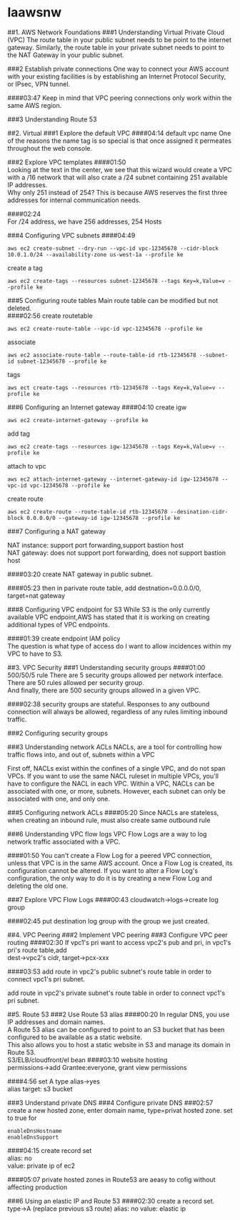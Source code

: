 # laawsnw
##1. AWS Network Foundations
###1 Understanding Virtual Private Cloud (VPC)
The route table in your public subnet needs to be point to the internet gateway. Similarly, the route table in your private subnet needs to point to the NAT Gateway in your public subnet.

###2 Establish private connections
One way to connect your AWS account with your existing facilities is by establishing an Internet Protocol Security, or IPsec, VPN tunnel.

####03:47
Keep in mind that VPC peering connections only work within the same AWS region.


###3 Understanding Route 53









##2. Virtual
###1 Explore the default VPC
####04:14 default vpc name
One of the reasons the name tag is so special is that once assigned it permeates throughout the web console. 



###2 Explore VPC templates
####01:50  
Looking at the text in the center, we see that this wizard would create a VPC with a /16 network that will also crate a /24 subnet containing 251 available IP addresses.  
Why only 251 instead of 254? This is because AWS reserves the first three addresses for internal communication needs.  


####02:24  
For /24 address, we have 256 addresses, 254 Hosts



###4 Configuring VPC subnets
####04:49
```
aws ec2 create-subnet --dry-run --vpc-id vpc-12345678 --cidr-block 10.0.1.0/24 --availability-zone us-west-1a --profile ke
```
create a tag
```
aws ec2 create-tags --resources subnet-12345678 --tags Key=k,Value=v --profile ke
```


###5 Configuring route tables
Main route table can be modified but not deleted.  
####02:56 create routetable
```
aws ec2 create-route-table --vpc-id vpc-12345678 --profile ke
```
associate
```
aws ec2 associate-route-table --route-table-id rtb-12345678 --subnet-id subnet-12345678 --profile ke
```
tags
```
aws ect create-tags --resources rtb-12345678 --tags Key=k,Value=v --profile ke
```


###6 Configuring an Internet gateway
####04:10 create igw
```
aws ec2 create-internet-gateway --profile ke
```
add tag
```
aws ec2 create-tags --resources igw-12345678 --tags Key=k,Value=v --profile ke
```
attach to vpc
```
aws ec2 attach-internet-gateway --internet-gateway-id igw-12345678 --vpc-id vpc-12345678 --profile ke
```
create route
```
aws ec2 create-route --route-table-id rtb-12345678 --desination-cidr-block 0.0.0.0/0 --gateway-id igw-12345678 --profile ke
```



###7 Configuring a NAT gateway

NAT instance: support port forwarding,support bastion host    
NAT gateway: does not support port forwarding, does not support bastion host   


####03:20 create NAT gateway in public subnet.

####05:23 
then in parivate route table, add destnation=0.0.0.0/0, target=nat gateway



###8 Configuring VPC endpoint for S3
While S3 is the only currently available VPC endpoint,AWS has stated that it is working on creating additional types of VPC endpoints.  

####01:39 create endpoint
IAM policy  
The question is what type of access do I want to allow incidences within my VPC to have to S3.

















##3. VPC Security
###1 Understanding security groups
####01:00
500/50/5 rule 
There are 5 security groups allowed per network interface. There are 50 rules allowed per security group.  
And finally, there are 500 security groups allowed in a given VPC.  

####02:38
security groups are stateful. Responses to any outbound connection will always be allowed, regardless of any rules limiting inbound traffic.


###2 Configuring security groups



###3 Understanding network ACLs
NACLs, are a tool for controlling how traffic flows into, and out of, subnets within a VPC

First off, NACLs exist within the confines of a single VPC, and do not span VPCs. If you want to use the same NACL ruleset in multiple VPCs, you'll have to configure the NACL in each VPC. Within a VPC, NACLs can be associated with one, or more, subnets. However, each subnet can only be associated with one, and only one.

###5 Configuring network ACLs
####05:20
Since NACLs are stateless, when creating an inbound rule, must also create same outbound rule


###6 Understanding VPC flow logs
VPC Flow Logs are a way to log network traffic associated with a VPC.



####01:50
You can't create a Flow Log for a peered VPC connection, unless that VPC is in the same AWS account. Once a Flow Log is created, its configuration cannot be altered. If you want to alter a Flow Log's configuration, the only way to do it is by creating a new Flow Log and deleting the old one. 

###7 Explore VPC Flow Logs
####00:43
cloudwatch->logs->create log group  

####02:45
put destination log group with the group we just created.  


##4. VPC Peering
###2 Implement VPC peering
###3 Configure VPC peer routing
####02:30
If vpc1's pri want to access vpc2's pub and pri, in vpc1's pri's route table,add  
dest->vpc2's cidr, target->pcx-xxx  


####03:53
add route in vpc2's public subnet's route table in order to connect vpc1's pri subnet.  


add route in vpc2's private subnet's route table in order to connect vpc1's pri subnet.  




##5. Route 53
###2 Use Route 53 alias
####00:20
In regular DNS, you use IP addresses and domain names.  
A Route 53 alias can be configured to point to an S3 bucket that has been configured to be available as a static website.  
This also allows you to host a static website in S3 and manage its domain in Route 53.   
S3/ELB/cloudfront/el bean
####03:10
website hosting  
permissions->add Grantee:everyone, grant view permissions  

####4:56 set A type
alias->yes  
alias target: s3 bucket


###3 Understand private DNS
###4 Configure private DNS
###02:57
create a new hosted zone, enter domain name, type=privat hosted zone. set to true for
```
enableDnsHostname
enableDnsSupport
```
####04:15 create record set  
alias: no  
value: private ip of ec2

####05:07
private hosted zones in Route53 are aeasy to cofig without affecting production


###6 Using an elastic IP and Route 53
####02:30 create a record set.  
type->A  (replace previous s3 route)
alias: no
value: elastic ip
